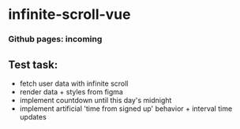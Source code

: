 # infinite-scroll-vue

### Github pages: incoming

## Test task:

- fetch user data with infinite scroll
- render data + styles from figma
- implement countdown until this day's midnight
- implement artificial 'time from signed up' behavior + interval time updates
